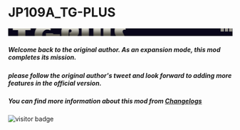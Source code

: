 # JP109A_TG-PLUS
![](assets/logo960.png) <BR>

##### Welcome back to the original author. As an expansion mode, this mod completes its mission. <BR>
##### please follow the original author's tweet and look forward to adding more features in the official version.<BR>
##### You can find more information about this mod from [Changelogs](https://github.com/km2ii/JP109A_TG-PLUS/blob/main/Changelogs.md)

![visitor badge](https://visitor-badge.glitch.me/badge?page_id=github.com/km2ii/JP109A_TG-PLUS)
